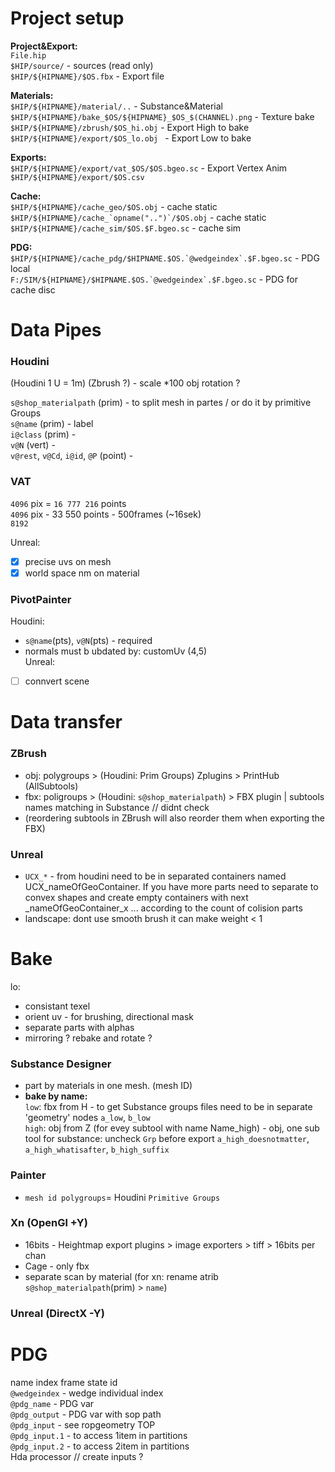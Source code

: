 # Project setup

**Project&Export:**  
`File.hip`  
`$HIP/source/` - sources (read only)   
`$HIP/${HIPNAME}/$OS.fbx` - Export file  

**Materials:**  
`$HIP/${HIPNAME}/material/..`  - Substance&Material   
`$HIP/${HIPNAME}/bake_$OS/${HIPNAME}_$OS_$(CHANNEL).png` - Texture bake    
`$HIP/${HIPNAME}/zbrush/$OS_hi.obj` - Export High to bake 
`$HIP/${HIPNAME}/export/$OS_lo.obj ` - Export Low to bake  

**Exports:**  
`$HIP/${HIPNAME}/export/vat_$OS/$OS.bgeo.sc` - Export Vertex Anim     
`$HIP/${HIPNAME}/export/$OS.csv`   

**Cache:**   
```$HIP/${HIPNAME}/cache_geo/$OS.obj``` - cache static  
```$HIP/${HIPNAME}/cache_`opname("..")`/$OS.obj``` - cache static  
```$HIP/${HIPNAME}/cache_sim/$OS.$F.bgeo.sc``` - cache sim  

**PDG:**  
```$HIP/${HIPNAME}/cache_pdg/$HIPNAME.$OS.`@wedgeindex`.$F.bgeo.sc``` - PDG local  
```F:/SIM/${HIPNAME}/$HIPNAME.$OS.`@wedgeindex`.$F.bgeo.sc``` - PDG for cache disc   

# Data Pipes

### Houdini   
(Houdini 1 U = 1m) (Zbrush ?) - scale *100  obj rotation ?    

`s@shop_materialpath` (prim) - to split mesh in partes / or do it by primitive Groups    
`s@name` (prim) - label    
`i@class` (prim) -    
`v@N` (vert) -   
`v@rest`, `v@Cd`, `i@id`, `@P` (point) -  


### VAT    
`4096` pix = `16 777 216` points   
`4096` pix - 33 550 points - 500frames (~16sek)     
`8192`    

Unreal:   
- [x] precise uvs on mesh   
- [x] world space nm on material   

### PivotPainter  
Houdini:  
- `s@name`(pts), `v@N`(pts) -  required  
- normals must b ubdated by: customUv (4,5)  
Unreal:  
- [ ] connvert scene      

# Data transfer

### ZBrush
- obj: polygroups > (Houdini: Prim Groups)  Zplugins > PrintHub (AllSubtools)  
- fbx: poligroups > (Houdini: `s@shop_materialpath`) > FBX plugin | subtools names matching in Substance // didnt check       
- (reordering subtools in ZBrush will also reorder them when exporting the FBX)        

### Unreal
 
- `UCX_*` - from houdini need to be in separated containers  named UCX_nameOfGeoContainer. If you have more parts need to separate to convex shapes and create empty containers with next _nameOfGeoContainer_x ... according to the count of colision parts    
- landscape: dont use smooth brush it can make weight < 1  


# Bake

lo:
- consistant texel    
- orient uv - for brushing, directional mask   
- separate parts with alphas  
- mirroring ? rebake and rotate ?  

### Substance Designer  
- part by materials in one mesh. (mesh ID)      
- **bake by name:**    
`low`: fbx from H - to get Substance groups files need to be in separate 'geometry' nodes `a_low`, `b_low`  
`high`: obj  from Z  (for evey subtool with name Name_high) - obj, one sub tool for substance: uncheck `Grp` before export `a_high_doesnotmatter`, `a_high_whatisafter`, `b_high_suffix`    

### Painter
- `mesh id polygroups`= Houdini `Primitive Groups`     

### Xn (OpenGl +Y)     
- 16bits - Heightmap export plugins > image exporters > tiff > 16bits per chan    
- Cage - only fbx      
- separate scan by material (for xn: rename atrib  `s@shop_materialpath`(prim) > `name`)   

### Unreal (DirectX -Y) 




# PDG
name index frame state id   
`@wedgeindex` - wedge individual index   
`@pdg_name` - PDG var   
`@pdg_output` - PDG var with sop path  
`@pdg_input` - see ropgeometry TOP  
`@pdg_input.1` - to access 1item in partitions  
`@pdg_input.2` - to access 2item in partitions  
Hda processor // create inputs ?   


